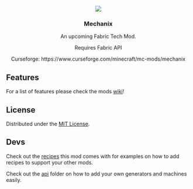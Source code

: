 <p align="center"><img src="https://imgur.com/FK8W3Mn.png"></p>
<h3 align="center">Mechanix</h3>
<p align="center">An upcoming Fabric Tech Mod.</p>
<p align="center">
  Requires Fabric API
</p>
<p align="center">
  Curseforge: https://www.curseforge.com/minecraft/mc-mods/mechanix
</p>

## Features
For a list of features please check the mods [wiki](https://www.flytre.net/mechanix)!

## License
Distributed under the [MIT License](https://www.mit.edu/~amini/LICENSE.md).

## Devs
Check out the [recipes](https://github.com/Flytre/Mechanix/tree/master/src/main/resources/data/mechanix/recipes) this mod comes with for examples on how to add recipes to support your other mods.

Check out the [api](https://github.com/Flytre/Mechanix/tree/master/src/main/java/net/flytre/mechanix/api) folder on how to add your own generators and machines easily.

